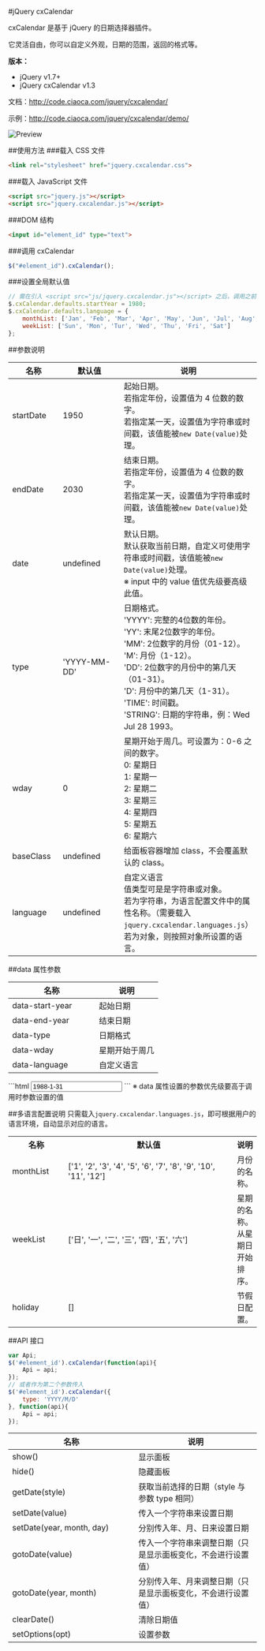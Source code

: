#jQuery cxCalendar

cxCalendar 是基于 jQuery 的日期选择器插件。

它灵活自由，你可以自定义外观，日期的范围，返回的格式等。

**版本：**

* jQuery v1.7+
* jQuery cxCalendar v1.3

文档：http://code.ciaoca.com/jquery/cxcalendar/

示例：http://code.ciaoca.com/jquery/cxcalendar/demo/

![Preview](http://code.ciaoca.com/jquery/cxcalendar/preview.png)

##使用方法
###载入 CSS 文件
```html
<link rel="stylesheet" href="jquery.cxcalendar.css">
```

###载入 JavaScript 文件
```html
<script src="jquery.js"></script>
<script src="jquery.cxcalendar.js"></script>
```

###DOM 结构
```html
<input id="element_id" type="text">
```

###调用 cxCalendar
```javascript
$("#element_id").cxCalendar();
```

###设置全局默认值
```javascript
// 需在引入 <script src="js/jquery.cxcalendar.js"></script> 之后，调用之前设置
$.cxCalendar.defaults.startYear = 1980;
$.cxCalendar.defaults.language = {
	monthList: ['Jan', 'Feb', 'Mar', 'Apr', 'May', 'Jun', 'Jul', 'Aug', 'Sep', 'Oct', 'Nov', 'Dec'], 
	weekList: ['Sun', 'Mon', 'Tur', 'Wed', 'Thu', 'Fri', 'Sat'] 
};
```

##参数说明
<table>
	<thead>
		<tr>
			<th width="100">名称</th>
			<th width="160">默认值</th>
			<th>说明</th>
		</tr>
	</thead>
	<tr>
		<td>startDate</td>
		<td>1950</td>
		<td>起始日期。<br>
若指定年份，设置值为 4 位数的数字。<br>
若指定某一天，设置值为字符串或时间戳，该值能被<code>new Date(value)</code>处理。
		</td>
	</tr>
	<tr>
		<td>endDate</td>
		<td>2030</td>
		<td>结束日期。<br>
若指定年份，设置值为 4 位数的数字。<br>
若指定某一天，设置值为字符串或时间戳，该值能被<code>new Date(value)</code>处理。
		</td>
	</tr>
	<tr>
		<td>date</td>
		<td>undefined</td>
		<td>默认日期。<br>
默认获取当前日期，自定义可使用字符串或时间戳，该值能被<code>new Date(value)</code>处理。<br>
※ input 中的 value 值优先级要高级此值。
		</td>
	</tr>
	<tr>
		<td>type</td>
		<td>'YYYY-MM-DD'</td>
		<td>日期格式。<br>
'YYYY': 完整的4位数的年份。<br>
'YY': 末尾2位数字的年份。<br>
'MM': 2位数字的月份（01-12）。<br>
'M': 月份（1-12）。<br>
'DD': 2位数字的月份中的第几天（01-31）。<br>
'D': 月份中的第几天（1-31）。<br>
'TIME': 时间戳。<br>
'STRING': 日期的字符串，例：Wed Jul 28 1993。
		</td>
	</tr>
	<tr>
		<td>wday</td>
		<td>0</td>
		<td>星期开始于周几。可设置为：0-6 之间的数字。<br>
0: 星期日<br>
1: 星期一<br>
2: 星期二<br>
3: 星期三<br>
4: 星期四<br>
5: 星期五<br>
6: 星期六
		</td>
	</tr>
	<tr>
		<td>baseClass</td>
		<td>undefined</td>
		<td>给面板容器增加 class，不会覆盖默认的 class。</td>
	</tr>
	<tr>
		<td>language</td>
		<td>undefined</td>
		<td>自定义语言<br>
值类型可是是字符串或对象。<br>
若为字符串，为语言配置文件中的属性名称。（需要载入<code>jquery.cxcalendar.languages.js</code>）<br>
若为对象，则按照对象所设置的语言。
		</td>
	</tr>
</table>

##data 属性参数
<table>
	<thead>
		<tr>
			<th width="160">名称</th>
			<th>说明</th>
		</tr>
	</thead>
	<tr>
		<td>data-start-year</td>
		<td>起始日期</td>
	</tr>
	<tr>
		<td>data-end-year</td>
		<td>结束日期</td>
	</tr>
	<tr>
		<td>data-type</td>
		<td>日期格式</td>
	</tr>
	<tr>
		<td>data-wday</td>
		<td>星期开始于周几</td>
	</tr>
	<tr>
		<td>data-language</td>
		<td>自定义语言</td>
	</tr>
</table>
```html
<input id="element_id" type="text" value="1988-1-31" value="1988-1-31" data-start-year="2000" data-end-year="2015" data-type="YYYY/M/D">
```
※ data 属性设置的参数优先级要高于调用时参数设置的值

##多语言配置说明
只需载入<code>jquery.cxcalendar.languages.js</code>，即可根据用户的语言环境，自动显示对应的语言。
<table>
    <tr>
        <th width="100">名称</th>
        <th width="360">默认值</th>
        <th>说明</th>
    </tr>
	<tr>
		<td>monthList</td>
		<td>['1', '2', '3', '4', '5', '6', '7', '8', '9', '10', '11', '12']</td>
		<td>月份的名称。</td>
	</tr>
	<tr>
		<td>weekList</td>
		<td>['日', '一', '二', '三', '四', '五', '六']</td>
		<td>星期的名称。从星期日开始排序。</td>
	</tr>
	<tr>
		<td>holiday</td>
		<td>[]</td>
		<td>节假日配置。</td>
	</tr>
</table>

##API 接口
```javascript
var Api;
$('#element_id').cxCalendar(function(api){
	Api = api;
});
// 或者作为第二个参数传入
$('#element_id').cxCalendar({
	type: 'YYYY/M/D'
}, function(api){
	Api = api;
});
```
<table>
	<thead>
		<tr>
			<th width="240">名称</th>
			<th>说明</th>
		</tr>
	</thead>
	<tr>
		<td>show()</td>
		<td>显示面板</td>
	</tr>
	<tr>
		<td>hide()</td>
		<td>隐藏面板</td>
	</tr>
	<tr>
		<td>getDate(style)</td>
		<td>获取当前选择的日期（style 与参数 type 相同）</td>
	</tr>
	<tr>
		<td>setDate(value)</td>
		<td>传入一个字符串来设置日期</td>
	</tr>
	<tr>
		<td>setDate(year, month, day)</td>
		<td>分别传入年、月、日来设置日期</td>
	</tr>
	<tr>
		<td>gotoDate(value)</td>
		<td>传入一个字符串来调整日期（只是显示面板变化，不会进行设置值）</td>
	</tr>
	<tr>
		<td>gotoDate(year, month)</td>
		<td>分别传入年、月来调整日期（只是显示面板变化，不会进行设置值）</td>
	</tr>
	<tr>
		<td>clearDate()</td>
		<td>清除日期值</td>
	</tr>
	<tr>
		<td>setOptions(opt)</td>
		<td>设置参数</td>
	</tr>
</table>
